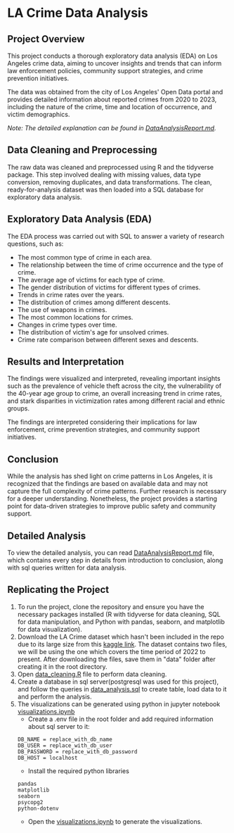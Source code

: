 # LA Crime Data Analysis

## Project Overview
This project conducts a thorough exploratory data analysis (EDA) on Los Angeles crime data, aiming to uncover insights and trends that can inform law enforcement policies, community support strategies, and crime prevention initiatives.

The data was obtained from the city of Los Angeles' Open Data portal and provides detailed information about reported crimes from 2020 to 2023, including the nature of the crime, time and location of occurrence, and victim demographics.

_Note: The detailed explanation can be found in [DataAnalysisReport.md](DataAnalysisReport.md)._

## Data Cleaning and Preprocessing
The raw data was cleaned and preprocessed using R and the tidyverse package. This step involved dealing with missing values, data type conversion, removing duplicates, and data transformations. The clean, ready-for-analysis dataset was then loaded into a SQL database for exploratory data analysis.

## Exploratory Data Analysis (EDA)
The EDA process was carried out with SQL to answer a variety of research questions, such as:
* The most common type of crime in each area.
* The relationship between the time of crime occurrence and the type of crime.
* The average age of victims for each type of crime.
* The gender distribution of victims for different types of crimes.
* Trends in crime rates over the years.
* The distribution of crimes among different descents.
* The use of weapons in crimes.
* The most common locations for crimes.
* Changes in crime types over time.
* The distribution of victim's age for unsolved crimes.
* Crime rate comparison between different sexes and descents.

## Results and Interpretation
The findings were visualized and interpreted, revealing important insights such as the prevalence of vehicle theft across the city, the vulnerability of the 40-year age group to crime, an overall increasing trend in crime rates, and stark disparities in victimization rates among different racial and ethnic groups.

The findings are interpreted considering their implications for law enforcement, crime prevention strategies, and community support initiatives.

## Conclusion
While the analysis has shed light on crime patterns in Los Angeles, it is recognized that the findings are based on available data and may not capture the full complexity of crime patterns. Further research is necessary for a deeper understanding. Nonetheless, the project provides a starting point for data-driven strategies to improve public safety and community support.

## Detailed Analysis
To view the detailed analysis, you can read [DataAnalysisReport.md](DataAnalysisReport.md) file, which contains every step in details from introduction to conclusion, along with sql queries written for data analysis.

## Replicating the Project
1. To run the project, clone the repository and ensure you have the necessary packages installed (R with tidyverse for data cleaning, SQL for data manipulation, and Python with pandas, seaborn, and matplotlib for data visualization).
2. Download the LA Crime dataset which hasn't been included in the repo due to its large size from this [kaggle link](https://www.kaggle.com/datasets/chaitanyakck/crime-data-from-2020-to-present).
The dataset contains two files, we will be using the one which covers the time period of 2022 to present. After downloading the files, save them in "data" folder after creating it in the root directory.
3. Open [data_cleaning.R](data_cleaning.R) file to perform data cleaning.
4. Create a database in sql server(postgresql was used for this project), and follow the queries in [data_analysis.sql](data_analysis.sql) to create table, load data to it and perform the analysis.
5. The visualizations can be generated using python in jupyter notebook [visualizations.ipynb](visualizations.ipynb)
    * Create a .env file in the root folder and add required information about sql server to it:
    ```
    DB_NAME = replace_with_db_name
    DB_USER = replace_with_db_user
    DB_PASSWORD = replace_with_db_password
    DB_HOST = localhost
   ```
   * Install the required python libraries
   ```
   pandas
   matplotlib
   seaborn
   psycopg2
   python-dotenv
   ```
   * Open the [visualizations.ipynb](visualizations.ipynb) to generate the visualizations.
